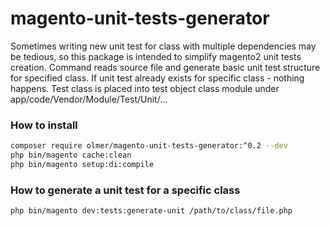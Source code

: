 # magento-unit-tests-generator
Sometimes writing new unit test for class with multiple dependencies may be tedious, so this package is intended to simplify magento2 unit tests creation. Command reads source file and generate basic unit test structure for specified class. If unit test already exists for specific class - nothing happens. Test class is placed into test object class module under app/code/Vendor/Module/Test/Unit/...

### How to install

```bash
composer require olmer/magento-unit-tests-generator:^0.2 --dev
php bin/magento cache:clean
php bin/magento setup:di:compile
```

### How to generate a unit test for a specific class

```bash
php bin/magento dev:tests:generate-unit /path/to/class/file.php
```
